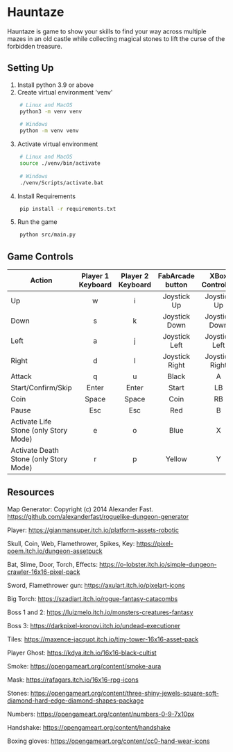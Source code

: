 # Hauntaze

Hauntaze is game to show your skills to find your way across multiple mazes in an old castle while collecting magical stones to lift the curse of the forbidden treasure.

## Setting Up
1. Install python 3.9 or above
2. Create virtual environment 'venv'
```bash
    # Linux and MacOS
    python3 -m venv venv
    
    # Windows
    python -m venv venv
```
3. Activate virtual environment
```bash
    # Linux and MacOS
    source ./venv/bin/activate
    
    # Windows
    ./venv/Scripts/activate.bat
```
4. Install Requirements
```bash
    pip install -r requirements.txt
```
5. Run the game
```bash
    python src/main.py
```

## Game Controls

| Action                                 | Player 1 Keyboard | Player 2 Keyboard | FabArcade button | XBox Controller |
|----------------------------------------|:-----------------:|:-----------------:|:----------------:|:---------------:|
| Up                                     |         w         |         i         |   Joystick Up    |   Joystick Up   |
| Down                                   |         s         |         k         |  Joystick Down   |  Joystick Down  |
| Left                                   |         a         |         j         |  Joystick Left   |  Joystick Left  |
| Right                                  |         d         |         l         |  Joystick Right  | Joystick Right  |
| Attack                                 |         q         |         u         |      Black       |        A        |
| Start/Confirm/Skip                     |       Enter       |       Enter       |      Start       |       LB        |
| Coin                                   |       Space       |       Space       |       Coin       |       RB        |
| Pause                                  |        Esc        |        Esc        |       Red        |        B        |
| Activate Life Stone (only Story Mode)  |         e         |         o         |       Blue       |        X        |
| Activate Death Stone (only Story Mode) |         r         |         p         |      Yellow      |        Y        |

## Resources

Map Generator: Copyright (c) 2014 Alexander Fast. https://github.com/alexanderfast/roguelike-dungeon-generator

Player: https://gianmansuper.itch.io/platform-assets-robotic

Skull, Coin, Web, Flamethrower, Spikes, Key: https://pixel-poem.itch.io/dungeon-assetpuck

Bat, Slime, Door, Torch, Effects: https://o-lobster.itch.io/simple-dungeon-crawler-16x16-pixel-pack

Sword, Flamethrower gun: https://axulart.itch.io/pixelart-icons

Big Torch: https://szadiart.itch.io/rogue-fantasy-catacombs

Boss 1 and 2: https://luizmelo.itch.io/monsters-creatures-fantasy

Boss 3: https://darkpixel-kronovi.itch.io/undead-executioner

Tiles: https://maxence-jacquot.itch.io/tiny-tower-16x16-asset-pack

Player Ghost: https://kdya.itch.io/16x16-black-cultist

Smoke: https://opengameart.org/content/smoke-aura

Mask: https://rafagars.itch.io/16x16-rpg-icons

Stones: https://opengameart.org/content/three-shiny-jewels-square-soft-diamond-hard-edge-diamond-shapes-package

Numbers: https://opengameart.org/content/numbers-0-9-7x10px

Handshake: https://opengameart.org/content/handshake

Boxing gloves: https://opengameart.org/content/cc0-hand-wear-icons

